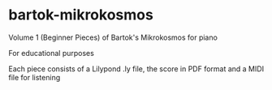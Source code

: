 # bartok-mikrokosmos

Volume 1 (Beginner Pieces) of Bartok's Mikrokosmos for piano

For educational purposes

Each piece consists of a Lilypond .ly file, the score in PDF format and a MIDI file for listening
